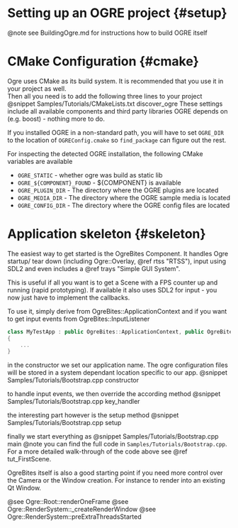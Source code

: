 # Setting up an OGRE project {#setup}
@note see BuildingOgre.md for instructions how to build OGRE itself
# CMake Configuration {#cmake}
Ogre uses CMake as its build system. It is recommended that you use it in your project as well.  
Then all you need is to add the following three lines to your project
@snippet Samples/Tutorials/CMakeLists.txt discover_ogre
These settings include all available components and third party libraries OGRE depends on (e.g. boost) - nothing more to do.

If you installed OGRE in a non-standard path, you will have to set `OGRE_DIR` to the location of `OGREConfig.cmake` so `find_package` can figure out the rest.

For inspecting the detected OGRE installation, the following CMake variables are available
* `OGRE_STATIC` - whether ogre was build as static lib
* `OGRE_${COMPONENT}_FOUND` - ${COMPONENT} is available
* `OGRE_PLUGIN_DIR` - The directory where the OGRE plugins are located
* `OGRE_MEDIA_DIR` - The directory where the OGRE sample media is located
* `OGRE_CONFIG_DIR` - The directory where the OGRE config files are located

# Application skeleton {#skeleton}
The easiest way to get started is the OgreBites Component. It handles Ogre startup/ tear down (including Ogre::Overlay, @ref rtss "RTSS"), input using SDL2 and even includes a @ref trays "Simple GUI System".

This is useful if all you want is to get a Scene with a FPS counter up and running (rapid prototyping).
If available it also uses SDL2 for input - you now just have to implement the callbacks.

To use it, simply derive from OgreBites::ApplicationContext and if you want to get input events from OgreBites::InputListener

```cpp
class MyTestApp : public OgreBites::ApplicationContext, public OgreBites::InputListener
{
    ...
}
```
in the constructor we set our application name. The ogre configuration files will be stored in a system dependant location specific to our app.
@snippet Samples/Tutorials/Bootstrap.cpp constructor

to handle input events, we then override the according method
@snippet Samples/Tutorials/Bootstrap.cpp key_handler

the interesting part however is the setup method
@snippet Samples/Tutorials/Bootstrap.cpp setup

finally we start everything as
@snippet Samples/Tutorials/Bootstrap.cpp main
@note you can find the full code in `Samples/Tutorials/Bootstrap.cpp`. For a more detailed walk-through of the code above see @ref tut_FirstScene.

OgreBites itself is also a good starting point if you need more control over the Camera or the Window creation.
For instance to render into an existing Qt Window.

@see Ogre::Root::renderOneFrame
@see Ogre::RenderSystem::_createRenderWindow
@see Ogre::RenderSystem::preExtraThreadsStarted